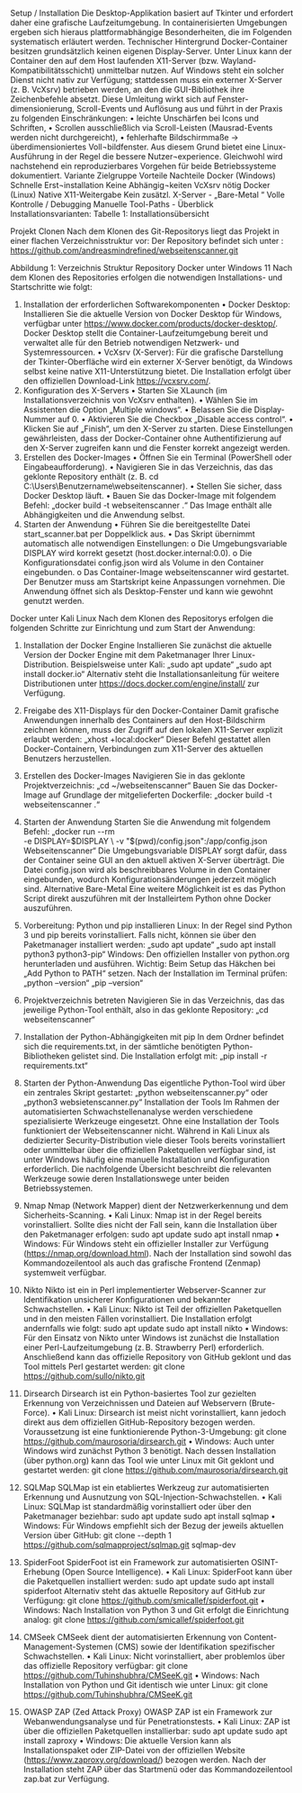 Setup / Installation
Die Desktop-Applikation basiert auf Tkinter und erfordert daher eine grafische Laufzeitumgebung. In containerisierten Umgebungen ergeben sich hieraus plattformabhängige Besonderheiten, die im Folgenden systematisch erläutert werden.
Technischer Hintergrund
Docker-Container besitzen grundsätzlich keinen eigenen Display-Server. Unter Linux kann der Container den auf dem Host laufenden X11-Server (bzw. Wayland-Kompatibilitätsschicht) unmittelbar nutzen. Auf Windows steht ein solcher Dienst nicht nativ zur Verfügung; stattdessen muss ein externer X-Server (z. B. VcXsrv) betrieben werden, an den die GUI-Bibliothek ihre Zeichenbefehle absetzt. Diese Umleitung wirkt sich auf Fenster-dimensionierung, Scroll-Events und Auflösung aus und führt in der Praxis zu folgenden Einschränkungen:
•	leichte Unschärfen bei Icons und Schriften,
•	Scrollen ausschließlich via Scroll-Leisten (Mausrad-Events werden nicht durchgereicht),
•	fehlerhafte Bildschirmmaße → überdimensioniertes Voll¬bildfenster.
Aus diesem Grund bietet eine Linux-Ausführung in der Regel die bessere Nutzer¬experience. Gleichwohl wird nachstehend ein reproduzierbares Vorgehen für beide Betriebssysteme dokumentiert.
Variante	Zielgruppe	Vorteile	Nachteile
Docker (Windows)	Schnelle Erst¬installation	Keine Abhängig¬keiten	VcXsrv nötig
Docker (Linux)	Native X11-Weitergabe	Kein zusätzl. X-Server	-
„Bare-Metal “	Volle Kontrolle / Debugging	Manuelle Tool-Paths	-
Überblick Installationsvarianten: 
Tabelle 1: Installationsübersicht

Projekt Clonen 
Nach dem Klonen des Git-Repositorys liegt das Projekt in einer flachen Verzeichnisstruktur vor:
Der Repository befindet sich unter :
https://github.com/andreasmindrefined/webseitenscanner.git
 
Abbildung 1: Verzeichnis Struktur Repository
Docker unter Windows 11
Nach dem Klonen des Repositories erfolgen die notwendigen Installations- und Startschritte wie folgt:
1. Installation der erforderlichen Softwarekomponenten
•	Docker Desktop: Installieren Sie die aktuelle Version von Docker Desktop für Windows, verfügbar unter https://www.docker.com/products/docker-desktop/.
Docker Desktop stellt die Container-Laufzeitumgebung bereit und verwaltet alle für den Betrieb notwendigen Netzwerk- und Systemressourcen.
•	VcXsrv (X-Server): Für die grafische Darstellung der Tkinter-Oberfläche wird ein externer X-Server benötigt, da Windows selbst keine native X11-Unterstützung bietet.
Die Installation erfolgt über den offiziellen Download-Link https://vcxsrv.com/.
2. Konfiguration des X-Servers
•	Starten Sie XLaunch (im Installationsverzeichnis von VcXsrv enthalten).
•	Wählen Sie im Assistenten die Option „Multiple windows“.
•	Belassen Sie die Display-Nummer auf 0.
•	Aktivieren Sie die Checkbox „Disable access control“.
•	Klicken Sie auf „Finish“, um den X-Server zu starten.
Diese Einstellungen gewährleisten, dass der Docker-Container ohne Authentifizierung auf den X-Server zugreifen kann und die Fenster korrekt angezeigt werden.
3. Erstellen des Docker-Images
•	Öffnen Sie ein Terminal (PowerShell oder Eingabeaufforderung).
•	Navigieren Sie in das Verzeichnis, das das geklonte Repository enthält (z. B. cd C:\Users\Benutzername\webseitenscanner).
•	Stellen Sie sicher, dass Docker Desktop läuft.
•	Bauen Sie das Docker-Image mit folgendem Befehl: 
„docker build -t webseitenscanner .“
Das Image enthält alle Abhängigkeiten und die Anwendung selbst.
4. Starten der Anwendung
•	Führen Sie die bereitgestellte Datei start_scanner.bat per Doppelklick aus.
•	Das Skript übernimmt automatisch alle notwendigen Einstellungen:
o	Die Umgebungsvariable DISPLAY wird korrekt gesetzt (host.docker.internal:0.0).
o	Die Konfigurationsdatei config.json wird als Volume in den Container eingebunden.
o	Das Container-Image webseitenscanner wird gestartet.
Der Benutzer muss am Startskript keine Anpassungen vornehmen.
Die Anwendung öffnet sich als Desktop-Fenster und kann wie gewohnt genutzt werden.





Docker unter Kali Linux 
Nach dem Klonen des Repositorys erfolgen die folgenden Schritte zur Einrichtung und zum Start der Anwendung:
1. Installation der Docker Engine
Installieren Sie zunächst die aktuelle Version der Docker Engine mit dem Paketmanager Ihrer Linux-Distribution.
Beispielsweise unter Kali:
„sudo apt update“
„sudo apt install docker.io“
Alternativ steht die Installationsanleitung für weitere Distributionen unter https://docs.docker.com/engine/install/ zur Verfügung.
2. Freigabe des X11-Displays für den Docker-Container
Damit grafische Anwendungen innerhalb des Containers auf den Host-Bildschirm zeichnen können, muss der Zugriff auf den lokalen X11-Server explizit erlaubt werden:
„xhost +local:docker“
Dieser Befehl gestattet allen Docker-Containern, Verbindungen zum X11-Server des aktuellen Benutzers herzustellen.
3. Erstellen des Docker-Images
Navigieren Sie in das geklonte Projektverzeichnis:
„cd ~/webseitenscanner“
Bauen Sie das Docker-Image auf Grundlage der mitgelieferten Dockerfile:
„docker build -t webseitenscanner .“
4. Starten der Anwendung
Starten Sie die Anwendung mit folgendem Befehl:
„docker run --rm \
           -e DISPLAY=$DISPLAY \
           -v "$(pwd)/config.json":/app/config.json \
           Webseitenscanner“
Die Umgebungsvariable DISPLAY sorgt dafür, dass der Container seine GUI an den aktuell aktiven X-Server überträgt.
Die Datei config.json wird als beschreibbares Volume in den Container eingebunden, wodurch Konfigurationsänderungen jederzeit möglich sind.
Alternative Bare-Metal 
Eine weitere Möglichkeit ist es das Python Script direkt auszuführen mit der Installeirtem Python ohne Docker auszuführen.
1. Vorbereitung: Python und pip installieren
Linux: In der Regel sind Python 3 und pip bereits vorinstalliert. Falls nicht, können sie über den Paketmanager installiert werden:
„sudo apt update“
„sudo apt install python3 python3-pip“
Windows: Den offiziellen Installer von python.org herunterladen und ausführen.
Wichtig: Beim Setup das Häkchen bei „Add Python to PATH“ setzen.
Nach der Installation im Terminal prüfen:
„python –version“
„pip –version“
2. Projektverzeichnis betreten
Navigieren Sie in das Verzeichnis, das das jeweilige Python-Tool enthält, also in das geklonte Repository:
„cd webseitenscanner“
3. Installation der Python-Abhängigkeiten mit pip
In dem Ordner befindet sich die requirements.txt, in der sämtliche benötigten Python-Bibliotheken gelistet sind.
Die Installation erfolgt mit:
„pip install -r requirements.txt“
4. Starten der Python-Anwendung
Das eigentliche Python-Tool wird über ein zentrales Skript gestartet:
„python webseitenscanner.py“
 oder
„python3 websietenscanner.py“
Installation der Tools
Im Rahmen der automatisierten Schwachstellenanalyse werden verschiedene spezialisierte Werkzeuge eingesetzt. Ohne eine Installation der Tools funktioniert der Webseitenscanner nicht. Während in Kali Linux als dedizierter Security-Distribution viele dieser Tools bereits vorinstalliert oder unmittelbar über die offiziellen Paketquellen verfügbar sind, ist unter Windows häufig eine manuelle Installation und Konfiguration erforderlich. Die nachfolgende Übersicht beschreibt die relevanten Werkzeuge sowie deren Installationswege unter beiden Betriebssystemen.
1. Nmap
Nmap (Network Mapper) dient der Netzwerkerkennung und dem Sicherheits-Scanning.
•	Kali Linux: Nmap ist in der Regel bereits vorinstalliert. Sollte dies nicht der Fall sein, kann die Installation über den Paketmanager erfolgen:
sudo apt update
sudo apt install nmap
•	Windows:
Für Windows steht ein offizieller Installer zur Verfügung (https://nmap.org/download.html). Nach der Installation sind sowohl das Kommandozeilentool als auch das grafische Frontend (Zenmap) systemweit verfügbar.
2. Nikto
Nikto ist ein in Perl implementierter Webserver-Scanner zur Identifikation unsicherer Konfigurationen und bekannter Schwachstellen.
•	Kali Linux: Nikto ist Teil der offiziellen Paketquellen und in den meisten Fällen vorinstalliert. Die Installation erfolgt andernfalls wie folgt:
sudo apt update
sudo apt install nikto
•	Windows:
Für den Einsatz von Nikto unter Windows ist zunächst die Installation einer Perl-Laufzeitumgebung (z. B. Strawberry Perl) erforderlich. Anschließend kann das offizielle Repository von GitHub geklont und das Tool mittels Perl gestartet werden:
git clone https://github.com/sullo/nikto.git
3. Dirsearch
Dirsearch ist ein Python-basiertes Tool zur gezielten Erkennung von Verzeichnissen und Dateien auf Webservern (Brute-Force).
•	Kali Linux: Dirsearch ist meist nicht vorinstalliert, kann jedoch direkt aus dem offiziellen GitHub-Repository bezogen werden. Voraussetzung ist eine funktionierende Python-3-Umgebung:
git clone https://github.com/maurosoria/dirsearch.git
•	Windows:
Auch unter Windows wird zunächst Python 3 benötigt. Nach dessen Installation (über python.org) kann das Tool wie unter Linux mit Git geklont und gestartet werden:
git clone https://github.com/maurosoria/dirsearch.git
4. SQLMap
SQLMap ist ein etabliertes Werkzeug zur automatisierten Erkennung und Ausnutzung von SQL-Injection-Schwachstellen.
•	Kali Linux: SQLMap ist standardmäßig vorinstalliert oder über den Paketmanager beziehbar:
sudo apt update
sudo apt install sqlmap
•	Windows:
Für Windows empfiehlt sich der Bezug der jeweils aktuellen Version über GitHub:
git clone --depth 1 https://github.com/sqlmapproject/sqlmap.git sqlmap-dev






5. SpiderFoot
SpiderFoot ist ein Framework zur automatisierten OSINT-Erhebung (Open Source Intelligence).
•	Kali Linux: SpiderFoot kann über die Paketquellen installiert werden:
sudo apt update
sudo apt install spiderfoot
Alternativ steht das aktuelle Repository auf GitHub zur Verfügung:
git clone https://github.com/smicallef/spiderfoot.git
•	Windows:
Nach Installation von Python 3 und Git erfolgt die Einrichtung analog:
git clone https://github.com/smicallef/spiderfoot.git
6. CMSeek
CMSeek dient der automatisierten Erkennung von Content-Management-Systemen (CMS) sowie der Identifikation spezifischer Schwachstellen.
•	Kali Linux: Nicht vorinstalliert, aber problemlos über das offizielle Repository verfügbar:
git clone https://github.com/Tuhinshubhra/CMSeeK.git
•	Windows:
Nach Installation von Python und Git identisch wie unter Linux:
git clone https://github.com/Tuhinshubhra/CMSeeK.git
7. OWASP ZAP (Zed Attack Proxy)
OWASP ZAP ist ein Framework zur Webanwendungsanalyse und für Penetrationstests.
•	Kali Linux: ZAP ist über die offiziellen Paketquellen installierbar:
sudo apt update
sudo apt install zaproxy
•	Windows:
Die aktuelle Version kann als Installationspaket oder ZIP-Datei von der offiziellen Website (https://www.zaproxy.org/download/) bezogen werden. Nach der Installation steht ZAP über das Startmenü oder das Kommandozeilentool zap.bat zur Verfügung.

